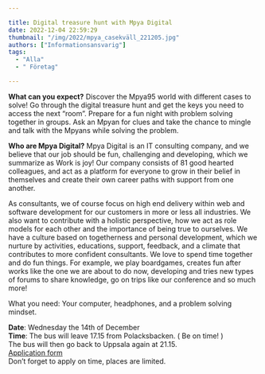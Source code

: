 ```yaml
---

title: Digital treasure hunt with Mpya Digital
date: 2022-12-04 22:59:29
thumbnail: "/img/2022/mpya_casekväll_221205.jpg"
authors: ["Informationsansvarig"]
tags: 
  - "Alla"
  - " Företag"

---
```

**What can you expect?**
Discover the Mpya95 world with different cases to solve! Go through the digital treasure hunt and get the keys you need to access the next “room”.
Prepare for a fun night with problem solving together in groups. Ask an Mpyan for clues and take the chance to mingle and talk with the Mpyans while solving the problem.

**Who are Mpya Digital?**
Mpya Digital is an IT consulting company, and we believe that our job should be fun, challenging and developing, which we summarize as Work is joy! Our company consists of 81 good hearted colleagues, and act as a platform for everyone to grow in their belief in themselves and create their own career paths with support from one another.

As consultants, we of course focus on high end delivery within web and software development for our customers in more or less all industries. We also want to contribute with a holistic perspective, how we act as role models for each other and the importance of being true to ourselves.
We have a culture based on togetherness and personal development, which we nurture by activities, educations, support, feedback, and a climate that contributes to more confident consultants. We love to spend time together and do fun things. For example, we play boardgames, creates fun after works like the one we are about to do now, developing and tries new types of forums to share knowledge, go on trips like our conference and so much more!

What you need: Your computer, headphones, and a problem solving mindset.

**Date**: Wednesday the 14th of December\
**Time**: The bus will leave 17.15 from Polacksbacken. ( Be on time! )\
The bus will then go back to Uppsala again at 21.15.\
[Application form](https://forms.gle/vegvFiRidcs2PhcQ6)\
Don’t forget to apply on time, places are limited.
